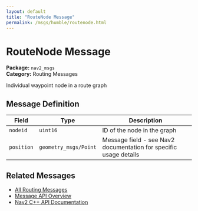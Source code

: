 ```yaml
---
layout: default
title: "RouteNode Message"
permalink: /msgs/humble/routenode.html
---
```


# RouteNode Message

**Package:** `nav2_msgs`  
**Category:** Routing Messages

Individual waypoint node in a route graph

## Message Definition

| Field | Type | Description |
|-------|------|-------------|
| `nodeid` | `uint16` | ID of the node in the graph |
| `position` | `geometry_msgs/Point` | Message field - see Nav2 documentation for specific usage details |



## Related Messages

- [All Routing Messages](/humble/msgs/index.html#routing-messages)
- [Message API Overview](/humble/msgs/index.html)
- [Nav2 C++ API Documentation](/humble/html/index.html)
